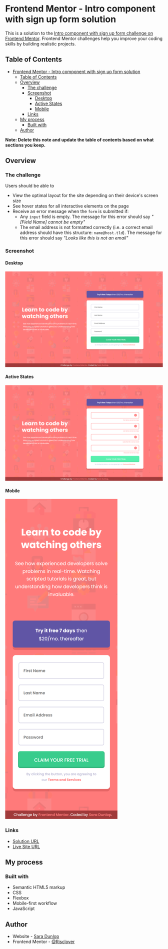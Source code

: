 # Frontend Mentor - Intro component with sign up form solution

This is a solution to the [Intro component with sign up form challenge on Frontend Mentor](https://www.frontendmentor.io/challenges/intro-component-with-signup-form-5cf91bd49edda32581d28fd1). Frontend Mentor challenges help you improve your coding skills by building realistic projects. 

## Table of Contents

- [Frontend Mentor - Intro component with sign up form solution](#frontend-mentor---intro-component-with-sign-up-form-solution)
  - [Table of Contents](#table-of-contents)
  - [Overview](#overview)
    - [The challenge](#the-challenge)
    - [Screenshot](#screenshot)
      - [Desktop](#desktop)
      - [Active States](#active-states)
      - [Mobile](#mobile)
    - [Links](#links)
  - [My process](#my-process)
    - [Built with](#built-with)
  - [Author](#author)

**Note: Delete this note and update the table of contents based on what sections you keep.**

## Overview

### The challenge

Users should be able to

- View the optimal layout for the site depending on their device's screen size
- See hover states for all interactive elements on the page
- Receive an error message when the `form` is submitted if:
  - Any `input` field is empty. The message for this error should say *"[Field Name] cannot be empty"*
  - The email address is not formatted correctly (i.e. a correct email address should have this structure: `name@host.tld`). The message for this error should say *"Looks like this is not an email"*

### Screenshot

#### Desktop
![](./images/screenshot_desktop.png)

#### Active States
![](./images/screenshot_active.png)

#### Mobile
![](./images/screenshot_mobile.png)

### Links

- [Solution URL](https://www.frontendmentor.io/solutions/intro-component-with-signup-ByX7IUdLq)
- [Live Site URL](https://risclover.github.io/intro-component-with-signup/)

## My process

### Built with

- Semantic HTML5 markup
- CSS
- Flexbox
- Mobile-first workflow
- JavaScript

## Author

- Website - [Sara Dunlop](https://risclover.github.io/)
- Frontend Mentor - [@Risclover](https://www.frontendmentor.io/profile/Risclover)
